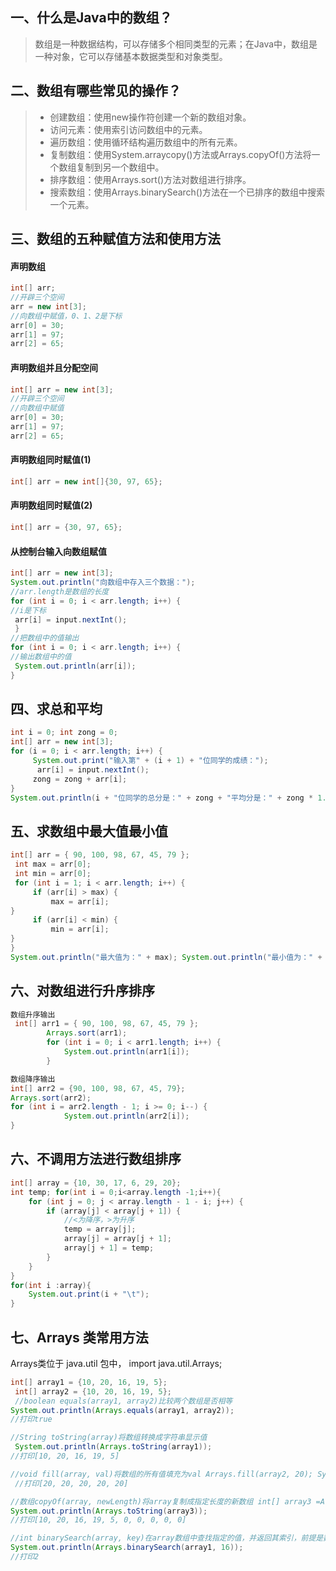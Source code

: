 ## 一、什么是Java中的数组？
> 数组是一种数据结构，可以存储多个相同类型的元素；在Java中，数组是一种对象，它可以存储基本数据类型和对象类型。

## 二、数组有哪些常见的操作？
> - 创建数组：使用new操作符创建一个新的数组对象。
> - 访问元素：使用索引访问数组中的元素。
> - 遍历数组：使用循环结构遍历数组中的所有元素。
> - 复制数组：使用System.arraycopy()方法或Arrays.copyOf()方法将一个数组复制到另一个数组中。
> - 排序数组：使用Arrays.sort()方法对数组进行排序。
> - 搜索数组：使用Arrays.binarySearch()方法在一个已排序的数组中搜索一个元素。

## 三、数组的五种赋值方法和使用方法
#### 声明数组
```java
int[] arr; 	
//开辟三个空间
arr = new int[3]; 	
//向数组中赋值，0、1、2是下标 
arr[0] = 30; 
arr[1] = 97; 
arr[2] = 65; 
```
#### 声明数组并且分配空间
```java
int[] arr = new int[3];  
//开辟三个空间 
//向数组中赋值 
arr[0] = 30; 
arr[1] = 97; 
arr[2] = 65; 
```
#### 声明数组同时赋值(1)
```java
int[] arr = new int[]{30, 97, 65}; 
```
#### 声明数组同时赋值(2)
```java
int[] arr = {30, 97, 65}; 
```
#### 从控制台输入向数组赋值
```java
int[] arr = new int[3]; 
System.out.println("向数组中存入三个数据："); 					                        
//arr.length是数组的长度 
for (int i = 0; i < arr.length; i++) {		
//i是下标    
 arr[i] = input.nextInt();
 } 						                    
//把数组中的值输出 
for (int i = 0; i < arr.length; i++) {     						               
//输出数组中的值    
 System.out.println(arr[i]); 
}
```
## 四、求总和平均
```java
int i = 0; int zong = 0; 
int[] arr = new int[3]; 
for (i = 0; i < arr.length; i++) {
     System.out.print("输入第" + (i + 1) + "位同学的成绩："); 
      arr[i] = input.nextInt();
     zong = zong + arr[i]; 
} 
System.out.println(i + "位同学的总分是：" + zong + "平均分是：" + zong * 1.0 / arr.length); 
```
## 五、求数组中最大值最小值
```java
int[] arr = { 90, 100, 98, 67, 45, 79 };
 int max = arr[0];
 int min = arr[0];
 for (int i = 1; i < arr.length; i++) {
     if (arr[i] > max) {
         max = arr[i];     
}
     if (arr[i] < min) {
         min = arr[i];     
} 
} 
System.out.println("最大值为：" + max); System.out.println("最小值为：" + min); 
```
## 六、对数组进行升序排序
```java
数组升序输出
 int[] arr1 = { 90, 100, 98, 67, 45, 79 }; 
		Arrays.sort(arr1);
 		for (int i = 0; i < arr1.length; i++) { 
			System.out.println(arr1[i]); 
		} 

数组降序输出 		
int[] arr2 = {90, 100, 98, 67, 45, 79}; 		
Arrays.sort(arr2); 		
for (int i = arr2.length - 1; i >= 0; i--) { 
			System.out.println(arr2[i]); 
} 
```
## 六、不调用方法进行数组排序
```java
int[] array = {10, 30, 17, 6, 29, 20};
int temp; for(int i = 0;i<array.length -1;i++){
    for (int j = 0; j < array.length - 1 - i; j++) {
        if (array[j] < array[j + 1]) {
            //<为降序，>为升序             
            temp = array[j];
            array[j] = array[j + 1];
            array[j + 1] = temp;
        }
    }
} 
for(int i :array){
    System.out.print(i + "\t");
}
```
## 七、Arrays 类常用方法
Arrays类位于 java.util 包中， import java.util.Arrays;
```java
int[] array1 = {10, 20, 16, 19, 5};
 int[] array2 = {10, 20, 16, 19, 5};
 //boolean equals(array1, array2)比较两个数组是否相等 
System.out.println(Arrays.equals(array1, array2)); 
//打印true 

//String toString(array)将数组转换成字符串显示值
 System.out.println(Arrays.toString(array1)); 
//打印[10, 20, 16, 19, 5] 

//void fill(array, val)将数组的所有值填充为val Arrays.fill(array2, 20); System.out.println(Arrays.toString(array2));
 //打印[20, 20, 20, 20, 20] 

//数组copyOf(array, newLength)将array复制成指定长度的新数组 int[] array3 =Arrays.copyOf(array1, 10); 
System.out.println(Arrays.toString(array3)); 
//打印[10, 20, 16, 19, 5, 0, 0, 0, 0, 0] 

//int binarySearch(array, key)在array数组中查找指定的值，并返回其索引，前提是数组是有序的 Arrays.sort(array1); 
System.out.println(Arrays.binarySearch(array1, 16)); 
//打印2
```

